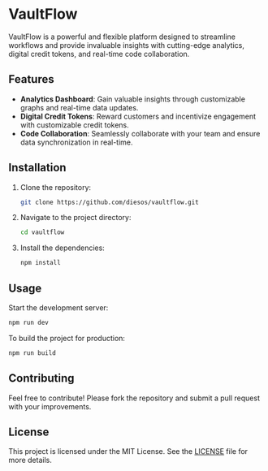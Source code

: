 # VaultFlow

VaultFlow is a powerful and flexible platform designed to streamline workflows and provide invaluable insights with cutting-edge analytics, digital credit tokens, and real-time code collaboration.

## Features

- **Analytics Dashboard**: Gain valuable insights through customizable graphs and real-time data updates.
- **Digital Credit Tokens**: Reward customers and incentivize engagement with customizable credit tokens.
- **Code Collaboration**: Seamlessly collaborate with your team and ensure data synchronization in real-time.

## Installation

1. Clone the repository:
   ```bash
   git clone https://github.com/diesos/vaultflow.git
   ```
2. Navigate to the project directory:
   ```bash
   cd vaultflow
   ```
3. Install the dependencies:
   ```bash
   npm install
   ```

## Usage

Start the development server:

```bash
npm run dev
```

To build the project for production:

```bash
npm run build
```

## Contributing

Feel free to contribute! Please fork the repository and submit a pull request with your improvements.

## License

This project is licensed under the MIT License. See the [LICENSE](LICENSE) file for more details.
